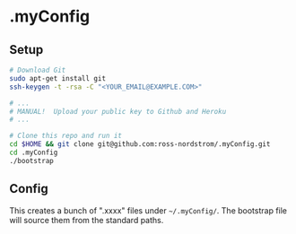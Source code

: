 # .myConfig

## Setup
```sh
# Download Git
sudo apt-get install git
ssh-keygen -t -rsa -C "<YOUR_EMAIL@EXAMPLE.COM>"

# ...
# MANUAL!  Upload your public key to Github and Heroku
# ...

# Clone this repo and run it
cd $HOME && git clone git@github.com:ross-nordstrom/.myConfig.git
cd .myConfig
./bootstrap
```

## Config
This creates a bunch of ".xxxx" files under `~/.myConfig/`. The bootstrap file will source them from the standard paths.
